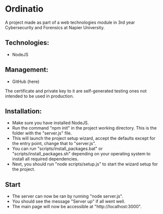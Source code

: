 # Ordinatio
A project made as part of a web technologies module in 3rd year Cybersecurity and Forensics at Napier University.

## Technologies:
- NodeJS

## Management:
- GitHub (here)

The certificate and private key to it are self-generated testing ones not intended to be used in production.

## Installation:
- Make sure you have installed NodeJS.
- Run the command "npm init" in the project working directory. This is the folder with the "server.js" file.
- This will launch the project setup wizard, accept the defaults except for the entry point, change that to "server.js".
- You can run "scripts/install_packages.bat" or "scripts/install_packages.sh" depending on your operating system to install all required dependencies.
- Next, you should run "node scripts/setup.js" to start the wizard setup for the project.

## Start
- The server can now be ran by running "node server.js".
- You should see the message "Server up" if all went well.
- The main page will now be accessible at "http://localhost:3000".
